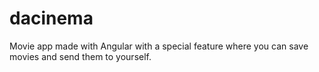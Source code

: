# dacinema
Movie app made with Angular with a special feature where you can save movies and send them to yourself.
